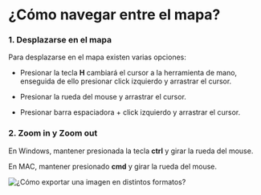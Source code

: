 # ¿Cómo navegar entre el mapa?

### 1. Desplazarse en el mapa

Para desplazarse en el mapa existen varias opciones:

-   Presionar la tecla **H** cambiará el cursor a la herramienta de mano, enseguida de ello presionar click izquierdo y arrastrar el cursor.
    
-   Presionar la rueda del mouse y arrastrar el cursor.
    
-   Presionar barra espaciadora + click izquierdo y arrastrar el cursor.
    

### 2. Zoom in y Zoom out

En Windows, mantener presionada la tecla **ctrl** y girar la rueda del mouse.

En MAC, mantener presionado **cmd** y girar la rueda del mouse.

![¿Cómo exportar una imagen en distintos formatos?](../../img/navigate.gif)